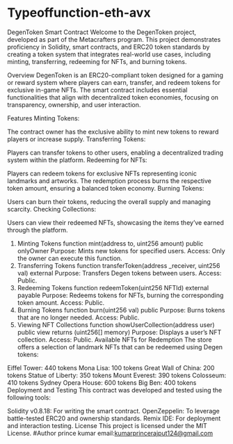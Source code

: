 # Typeoffunction-eth-avx
DegenToken Smart Contract
Welcome to the DegenToken project, developed as part of the Metacrafters program. This project demonstrates proficiency in Solidity, smart contracts, and ERC20 token standards by creating a token system that integrates real-world use cases, including minting, transferring, redeeming for NFTs, and burning tokens.

Overview
DegenToken is an ERC20-compliant token designed for a gaming or reward system where players can earn, transfer, and redeem tokens for exclusive in-game NFTs. The smart contract includes essential functionalities that align with decentralized token economies, focusing on transparency, ownership, and user interaction.

Features
Minting Tokens:

The contract owner has the exclusive ability to mint new tokens to reward players or increase supply.
Transferring Tokens:

Players can transfer tokens to other users, enabling a decentralized trading system within the platform.
Redeeming for NFTs:

Players can redeem tokens for exclusive NFTs representing iconic landmarks and artworks. The redemption process burns the respective token amount, ensuring a balanced token economy.
Burning Tokens:

Users can burn their tokens, reducing the overall supply and managing scarcity.
Checking Collections:

Users can view their redeemed NFTs, showcasing the items they’ve earned through the platform.


1. Minting Tokens
   function mint(address to, uint256 amount) public onlyOwner
Purpose: Mints new tokens for specified users.
Access: Only the owner can execute this function.
2. Transferring Tokens
function transferToken(address _receiver, uint256 val) external
Purpose: Transfers Degen tokens between users.
Access: Public.
3. Redeeming Tokens
function redeemToken(uint256 NFTId) external payable
Purpose: Redeems tokens for NFTs, burning the corresponding token amount.
Access: Public.
4. Burning Tokens
function burn(uint256 val) public
Purpose: Burns tokens that are no longer needed.
Access: Public.
5. Viewing NFT Collections
function showUserCollection(address user) public view returns (uint256[] memory)
Purpose: Displays a user’s NFT collection.
Access: Public.
Available NFTs for Redemption
The store offers a selection of landmark NFTs that can be redeemed using Degen tokens:

Eiffel Tower: 440 tokens
Mona Lisa: 100 tokens
Great Wall of China: 200 tokens
Statue of Liberty: 350 tokens
Mount Everest: 390 tokens
Colosseum: 410 tokens
Sydney Opera House: 600 tokens
Big Ben: 400 tokens
Deployment and Testing
This contract was developed and tested using the following tools:

Solidity v0.8.18: For writing the smart contract.
OpenZeppelin: To leverage battle-tested ERC20 and ownership standards.
Remix IDE: For deployment and interaction testing.
License
This project is licensed under the MIT License.
#Author 
prince kumar
email:kumarprincerajput124@gmail.com
